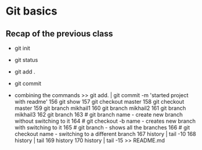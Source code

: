 # Git basics

## Recap of the previous class
- git init
- git status
- git add . 
- git commit 

- combining the commands >> git add. | git commit -m 'started project with readme'
  156  git show
  157  git checkout master
  158  git checkout master
  159  git branch mikhail1
  160  git branch mikhail2
  161  git branch mikhail3
  162  git branch
  163  # git branch name - create new branch without switching to it
  164  # git checkout -b name - creates new branch with switching to it
  165  # git branch - shows all the branches
  166  # git checkout name - switching to a different branch
  167  history | tail -10
  168  history | tail
  169  history 
  170  history | tail -15 >> README.md
